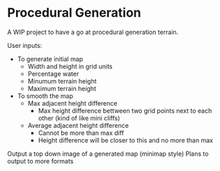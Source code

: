 # Procedural Generation
A WIP project to have a go at procedural generation terrain.

User inputs:
 - To generate initial map
   - Width and height in grid units
   - Percentage water
   - Minumum terrain height
   - Maximum terrain height
 - To smooth the map
   - Max adjacent height difference
     - Max height difference bettween two grid points next to each other (kind of like mini cliffs)
   - Average adjacent height difference
     - Cannot be more than max diff
     - Height difference will be closer to this and no more than max


Output a top down image of a generated map (minimap style)
Plans to output to more formats
